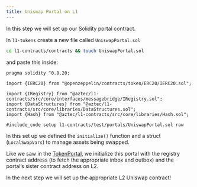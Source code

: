 ```yaml
---
title: Uniswap Portal on L1
---
```


In this step we will set up our Solidity portal contract.

In `l1-tokens` create a new file called `UniswapPortal.sol`

```sh
cd l1-contracts/contracts && touch UniswapPortal.sol
```

and paste this inside:

```solidity
pragma solidity ^0.8.20;

import {IERC20} from "@openzeppelin/contracts/token/ERC20/IERC20.sol";

import {IRegistry} from "@aztec/l1-contracts/src/core/interfaces/messagebridge/IRegistry.sol";
import {DataStructures} from "@aztec/l1-contracts/src/core/libraries/DataStructures.sol";
import {Hash} from "@aztec/l1-contracts/src/core/libraries/Hash.sol";

#include_code setup l1-contracts/test/portals/UniswapPortal.sol raw
```

In this set up we defined the `initialize()` function and a struct (`LocalSwapVars`) to manage assets being swapped.

Like we saw in the [TokenPortal](../token_portal/depositing_to_aztec.md), we initialize this portal with the registry contract address (to fetch the appropriate inbox and outbox) and the portal’s sister contract address on L2.

In the next step we will set up the appropriate L2 Uniswap contract!
